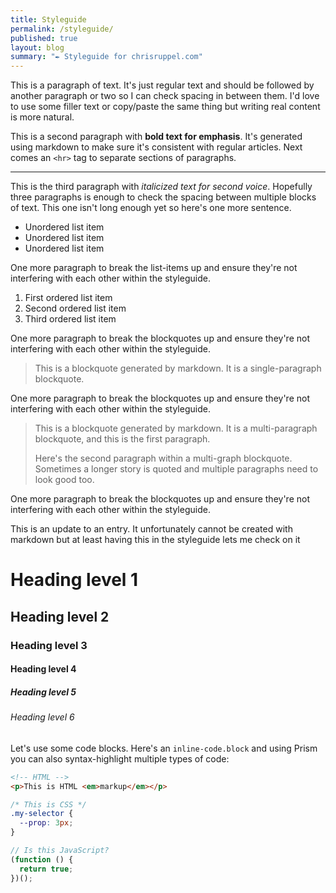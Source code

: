 ```yaml
---
title: Styleguide
permalink: /styleguide/
published: true
layout: blog
summary: "✒ Styleguide for chrisruppel.com"
---
```


This is a paragraph of text. It's just regular text and should be followed by another paragraph or two so I can check spacing in between them. I'd love to use some filler text or copy/paste the same thing but writing real content is more natural.

This is a second paragraph with **bold text for emphasis**. It's generated using markdown to make sure it's consistent with regular articles. Next comes an `<hr>` tag to separate sections of paragraphs.

---

This is the third paragraph with _italicized text for second voice_. Hopefully three paragraphs is enough to check the spacing between multiple blocks of text. This one isn't long enough yet so here's one more sentence.

* Unordered list item
* Unordered list item
* Unordered list item

One more paragraph to break the list-items up and ensure they're not interfering with each other within the styleguide.

1. First ordered list item
2. Second ordered list item
3. Third ordered list item

One more paragraph to break the blockquotes up and ensure they're not interfering with each other within the styleguide.

> This is a blockquote generated by markdown. It is a single-paragraph
> blockquote.

One more paragraph to break the blockquotes up and ensure they're not interfering with each other within the styleguide.

> This is a blockquote generated by markdown. It is a multi-paragraph
> blockquote, and this is the first paragraph.
> 
> Here's the second paragraph within a multi-graph blockquote. Sometimes
> a longer story is quoted and multiple paragraphs need to look good too.

One more paragraph to break the blockquotes up and ensure they're not interfering with each other within the styleguide.

<ins class="update" datetime="2016-01-01"><p>This is an update to an entry. It unfortunately cannot be created with markdown but at least having this in the styleguide lets me check on it</p></ins>

# Heading level 1

## Heading level 2

### Heading level 3

#### Heading level 4

##### Heading level 5

###### Heading level 6

Let's use some code blocks. Here's an `inline-code.block` and using Prism you can also syntax-highlight multiple types of code:

```html
<!-- HTML -->
<p>This is HTML <em>markup</em></p>
```

```css
/* This is CSS */
.my-selector {
  --prop: 3px;
}
```

```js
// Is this JavaScript?
(function () {
  return true;
})();
```
